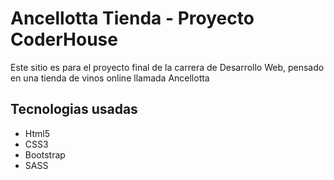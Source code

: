 <h1>Ancellotta Tienda - Proyecto CoderHouse</h1>
<p>Este sitio es para el proyecto final de la carrera de Desarrollo Web, pensado en una tienda de vinos online llamada Ancellotta</p>

<h2>Tecnologias usadas</h2>
<ul>
<li>Html5</li>
<li>CSS3</li>
<li>Bootstrap</li>
<li>SASS</li>
</ul>